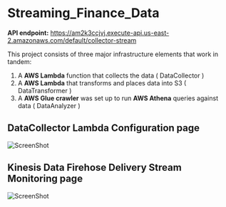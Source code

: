 # Streaming_Finance_Data


**API endpoint:** https://am2k3ccjvj.execute-api.us-east-2.amazonaws.com/default/collector-stream

This project consists of three major infrastructure elements that work in tandem:
1. A **AWS Lambda** function that collects the data ( DataCollector )
2. A **AWS Lambda** that transforms and places data into S3 ( DataTransformer )
3. A **AWS Glue crawler** was set up to run **AWS Athena** queries against data ( DataAnalyzer )

## DataCollector Lambda Configuration page
![ScreenShot](https://github.com/xianchen2/Financal_Data_Streaming/blob/master/DataCollector_Lambda_configuration_page.png)

## Kinesis Data Firehose Delivery Stream Monitoring page
![ScreenShot](https://github.com/xianchen2/Financal_Data_Streaming/blob/master/Kinesis%20Data%20Firehose_Delivery_Stream_Monitoring.png)

